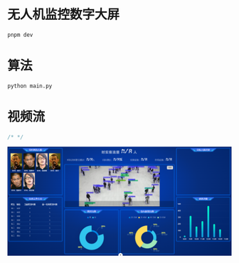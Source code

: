 # 无人机监控数字大屏

```node.js
pnpm dev
```

# 算法

```python
python main.py
```

# 视频流

```c++
/* */
```

![](./src/assets/images/test.png)
